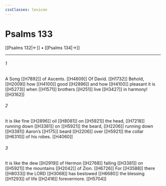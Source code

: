 ```yaml
---
cssClasses: lexicon
---
```


# Psalms 133

[[Psalms 132|←]] • [[Psalms 134|→]]

---

###### 1
A Song [[H7892]] of Ascents. [[H4609]] Of David. [[H1732]] Behold, [[H2009]] how [[H4100]] good [[H2896]] and how [[H4100]] pleasant it is [[H5273]] when [[H1571]] brothers [[H251]] live [[H3427]] in harmony! [[H3162]]

###### 2
It is like fine [[H2896]] oil [[H8081]] on [[H5921]] the head, [[H7218]] running down [[H3381]] on [[H5921]] the beard, [[H2206]] running down [[H3381]] Aaron’s [[H175]] beard [[H2206]] over [[H5921]] the collar [[H6310]] of his robes. [[H4060]]

###### 3
It is like the dew [[H2919]] of Hermon [[H2768]] falling [[H3381]] on [[H5921]] the mountains [[H2042]] of Zion. [[H6726]] For [[H3588]] there [[H8033]] the LORD [[H3068]] has bestowed [[H6680]] the blessing [[H1293]] of life [[H2416]] forevermore. [[H5704]]

